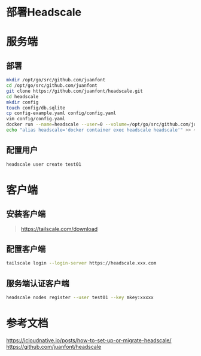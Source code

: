 # 部署Headscale

# 服务端
## 部署

```bash
mkdir /opt/go/src/github.com/juanfont
cd /opt/go/src/github.com/juanfont
git clone https://github.com/juanfont/headscale.git
cd headscale
mkdir config
touch config/db.sqlite
cp config-example.yaml config/config.yaml
vim config/config.yaml 
docker run --name=headscale --user=0 --volume=/opt/go/src/github.com/juanfont/headscale/config:/etc/headscale/ --workdir=/ -p 8080:8080 -p 9090:9090 --restart=always --runtime=runc --detach=true headscale/headscale:v0.23.0-beta.4 serve
echo "alias headscale='docker container exec headscale headscale'" >> ~/.bashrc && . ~/.bashrc
```

## 配置用户

```bash
headscale user create test01
```
# 客户端

## 安装客户端

> https://tailscale.com/download

## 配置客户端

```bash
tailscale login --login-server https://headscale.xxx.com
```

## 服务端认证客户端
```bash
headscale nodes register --user test01 --key mkey:xxxxx
```

# 参考文档
https://icloudnative.io/posts/how-to-set-up-or-migrate-headscale/
https://github.com/juanfont/headscale

